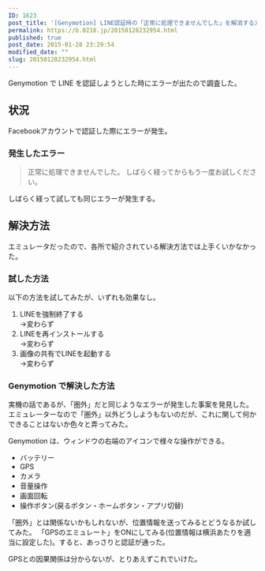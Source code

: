 ```yaml
---
ID: 1623
post_title: '[Genymotion] LINE認証時の「正常に処理できませんでした」を解消する方法'
permalink: https://b.0218.jp/20150128232954.html
published: true
post_date: 2015-01-28 23:29:54
modified_date: ""
slug: 20150128232954.html
---
```

Genymotion で LINE を認証しようとした時にエラーが出たので調査した。
<!--more-->
<h2>状況</h2>
Facebookアカウントで認証した際にエラーが発生。

<h3>発生したエラー</h3>
<blockquote>正常に処理できませんでした。
しばらく経ってからもう一度お試しください。</blockquote>
しばらく経って試しても同じエラーが発生する。

<h2>解決方法</h2>
エミュレータだったので、各所で紹介されている解決方法では上手くいかなかった。

<h3>試した方法</h3>
以下の方法を試してみたが、いずれも効果なし。
<ol>
 <li>LINEを強制終了する<br>→変わらず</li>
 <li>LINEを再インストールする<br>→変わらず</li>
 <li>画像の共有でLINEを起動する<br>→変わらず</li>
</ol>

<h3>Genymotion で解決した方法</h3>
実機の話であるが、「圏外」だと同じようなエラーが発生した事案を発見した。
エミュレーターなので「圏外」以外どうしようもないのだが、これに関して何かできることはないか色々と弄ってみた。

Genymotion は、ウィンドウの右端のアイコンで様々な操作ができる。
<ul>
 <li>バッテリー</li>
 <li>GPS</li>
 <li>カメラ</li>
 <li>音量操作</li>
 <li>画面回転</li>
 <li>操作ボタン(戻るボタン・ホームボタン・アプリ切替)</li>
</ul>

「圏外」とは関係ないかもしれないが、位置情報を送ってみるとどうなるか試してみた。
「GPSのエミュレート」をONにしてみる(位置情報は横浜あたりを適当に設定した)。すると、あっさりと認証が通った。

GPSとの因果関係は分からないが、とりあえずこれでいけた。